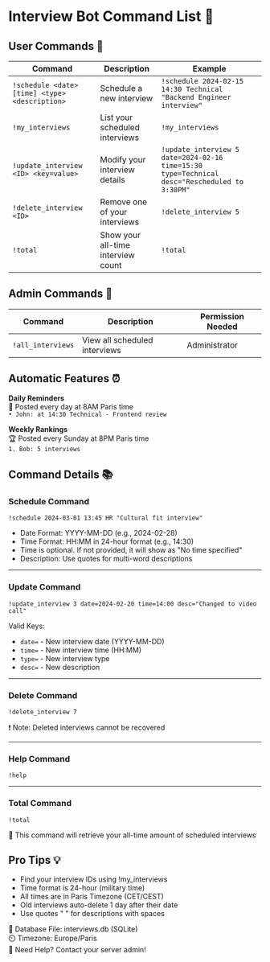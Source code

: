 # Interview Bot Command List 🤖

## User Commands 👤

| Command | Description | Example |
|---------|-------------|---------|
| `!schedule <date> [time] <type> <description>` | Schedule a new interview | `!schedule 2024-02-15 14:30 Technical "Backend Engineer interview"` |
| `!my_interviews` | List your scheduled interviews | `!my_interviews` |
| `!update_interview <ID> <key=value>` | Modify your interview details | `!update_interview 5 date=2024-02-16 time=15:30 type=Technical desc="Rescheduled to 3:30PM"` |
| `!delete_interview <ID>` | Remove one of your interviews | `!delete_interview 5` |
| `!total` | Show your all-time interview count | `!total` |

## Admin Commands 👑

| Command | Description | Permission Needed |
|---------|-------------|-------------------|
| `!all_interviews` | View all scheduled interviews | Administrator |

## Automatic Features ⏰

**Daily Reminders**  
📅 Posted every day at 8AM Paris time  
`• John: at 14:30 Technical - Frontend review`

**Weekly Rankings**  
🏆 Posted every Sunday at 8PM Paris time  
`1. Bob: 5 interviews`

## Command Details 📚

### Schedule Command
```
!schedule 2024-03-01 13:45 HR "Cultural fit interview"
```

- Date Format: YYYY-MM-DD (e.g., 2024-02-28)
- Time Format: HH:MM in 24-hour format (e.g., 14:30)
- Time is optional. If not provided, it will show as "No time specified"
- Description: Use quotes for multi-word descriptions

-----------------------------------------------------------------------
### Update Command

```
!update_interview 3 date=2024-02-20 time=14:00 desc="Changed to video call"
```

Valid Keys:
- `date=` - New interview date (YYYY-MM-DD)
- `time=` - New interview time (HH:MM)
- `type=` - New interview type
- `desc=` - New description

-----------------------------------------------------------------------
### Delete Command

```
!delete_interview 7
```
❗ Note: Deleted interviews cannot be recovered

-----------------------------------------------------------------------
### Help Command

```
!help
```

-----------------------------------------------------------------------
### Total Command

```
!total
```
🐣 This command will retrieve your all-time amount of scheduled interviews

## Pro Tips 💡

- Find your interview IDs using !my_interviews
- Time format is 24-hour (military time)
- All times are in Paris Timezone (CET/CEST)
- Old interviews auto-delete 1 day after their date
- Use quotes " " for descriptions with spaces

📁 Database File: interviews.db (SQLite)  
⏲️ Timezone: Europe/Paris  
🔧 Need Help? Contact your server admin!